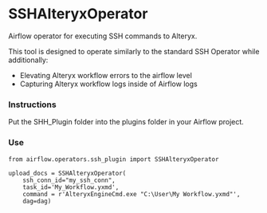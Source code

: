# SSHAlteryxOperator
Airflow operator for executing SSH commands to Alteryx.

This tool is designed to operate similarly to the standard SSH Operator while additionally:
- Elevating Alteryx workflow errors to the airflow level
- Capturing Alteryx workflow logs inside of Airflow logs

### Instructions
Put the SHH_Plugin folder into the plugins folder in your Airflow project.

### Use
```
from airflow.operators.ssh_plugin import SSHAlteryxOperator

upload_docs = SSHAlteryxOperator(
    ssh_conn_id="my_ssh_conn",
    task_id='My_Workflow.yxmd',
    command = r'AlteryxEngineCmd.exe "C:\User\My Workflow.yxmd"',
    dag=dag)
   ```
